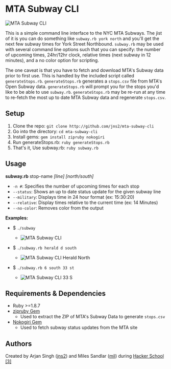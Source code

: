 MTA Subway CLI
==============
![MTA Subway CLI](http://userbound.com/images/mta-subway-cli/3-stations.png)

This is a simple command line interface to the NYC MTA Subways. The jist of it is you can do something like ```subway.rb york north``` and you'll get the next few subway times for York Street Northbound. ```subway.rb``` may be used with several command line options such that you can specify: the number of upcoming times, 24hr/12hr clock, relative times (next subway in 12 minutes), and a no color option for scripting.

The one caveat is that you have to fetch and download MTA's Subway data prior to first use. This is handled by the included script called ```generateStops.rb```. ```generateStops.rb``` generates a ```stops.csv``` file from MTA's Open Subway data. ```generateStops.rb``` will prompt you for the stops you'd like to be able to use ```subway.rb```. ```generateStops.rb``` may be re-run at any time to re-fetch the most up to date MTA Subway data and regenerate ```stops.csv```.

Setup
-----
1. Clone the repo:           ```git clone http://github.com/jns2/mta-subway-cli```
2. Go into the directory:    ```cd mta-subway-cli```
3. Install gems:  ```gem install zipruby nokogiri```
3. Run generateStops.rb:     ```ruby generateStops.rb```
4. That's it, Use subway.rb: ```ruby subway.rb```

Usage
-----
**subway.rb** stop-name *[line]* *[north/south]*
- ```-n #```: Specifies the number of upcoming times for each stop
- ```--status```: Shows an up to date status update for the given subway line
- ```--military```: Displays time in 24 hour format (ex: 15:30:20)
- ```--relative```: Display times relative to the current time (ex: 14 Minutes)
- ```--no-color```: Removes color from the output

**Examples:**

- $ ```./subway``` 
    * ![MTA Subway CLI](http://userbound.com/images/mta-subway-cli/3-stations.png)

- $ ```./subway.rb herald d south```
    * ![MTA Subway CLI Herald North](http://userbound.com/images/mta-subway-cli/herald-north.png)

- $ ```./subway.rb 6 south 33 st```
    * ![MTA Subway CLI 33 S](http://userbound.com/images/mta-subway-cli/33-s.png)


Requirements & Dependencies
---------------------------
- Ruby >=1.8.7
- [zipruby Gem](http://bitbucket.org/winebarrel/zip-ruby)
	* Used to extract the ZIP of MTA's Subway Data to generate ```stops.csv```
- [Nokogiri Gem](http://nokogiri.org)
	* Used to fetch subway status updates from the MTA site

Authors
-------
Created by Arjan Singh ([jns2](http://github.com/jns2)) and Miles Sandlar ([mil](http://github.com/mil)) during [Hacker School [3]](http://hackerschool.com)
